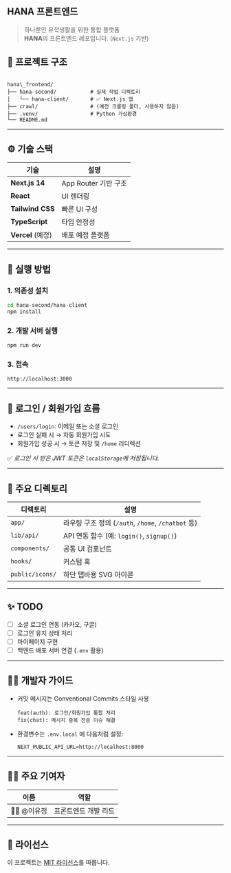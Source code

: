 ## HANA 프론트엔드

> 하나뿐인 유학생활을 위한 통합 플랫폼  
> **HANA**의 프론트엔드 레포입니다. (`Next.js` 기반)

## 🧭 프로젝트 구조

```

hana\_frontend/
├── hana-second/           # 실제 작업 디렉토리
│   └── hana-client/       # ✅ Next.js 앱
├── crawl/                 # (예전 크롤링 폴더, 사용하지 않음)
├── .venv/                 # Python 가상환경
└── README.md

````

---

## ⚙️ 기술 스택

| 기술 | 설명 |
|------|------|
| **Next.js 14** | App Router 기반 구조 |
| **React** | UI 렌더링 |
| **Tailwind CSS** | 빠른 UI 구성 |
| **TypeScript** | 타입 안정성 |
| **Vercel** (예정) | 배포 예정 플랫폼

---

## 🚀 실행 방법

### 1. 의존성 설치

```bash
cd hana-second/hana-client
npm install
````

### 2. 개발 서버 실행

```bash
npm run dev
```

### 3. 접속

```
http://localhost:3000
```

---

## 🔐 로그인 / 회원가입 흐름

* `/users/login`: 이메일 또는 소셜 로그인
* 로그인 실패 시 → 자동 회원가입 시도
* 회원가입 성공 시 → 토큰 저장 및 `/home` 리디렉션

✅ *로그인 시 받은 JWT 토큰은 `localStorage`에 저장됩니다.*

---

## 📁 주요 디렉토리

| 디렉토리            | 설명                                         |
| --------------- | ------------------------------------------ |
| `app/`          | 라우팅 구조 정의 (`/auth`, `/home`, `/chatbot` 등) |
| `lib/api/`      | API 연동 함수 (예: `login()`, `signup()`)       |
| `components/`   | 공통 UI 컴포넌트                                 |
| `hooks/`        | 커스텀 훅                                      |
| `public/icons/` | 하단 탭바용 SVG 아이콘                             |

---

## ✨ TODO

* [ ] 소셜 로그인 연동 (카카오, 구글)
* [ ] 로그인 유지 상태 처리
* [ ] 마이페이지 구현
* [ ] 백엔드 배포 서버 연결 (`.env` 활용)

---

## 🙋‍♀️ 개발자 가이드

* 커밋 메시지는 Conventional Commits 스타일 사용

  ```
  feat(auth): 로그인/회원가입 통합 처리
  fix(chat): 메시지 중복 전송 이슈 해결
  ```

* 환경변수는 `.env.local` 에 다음처럼 설정:

  ```
  NEXT_PUBLIC_API_URL=http://localhost:8000
  ```

---

## 🧑‍💻 주요 기여자

| 이름         | 역할                         |
| ---------- | -------------------------- |
| 🧑‍🎨 @이유정 | 프론트엔드 개발 리드 |

---

## 📄 라이선스

이 프로젝트는 [MIT 라이선스](LICENSE)를 따릅니다.

```